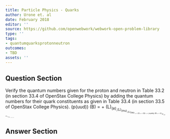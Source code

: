```yaml
---
title: Particle Physics - Quarks
author: Urone et. al
date: February 2018
editor: ''
source: https://github.com/openwebwork/webwork-open-problem-library
type: ''
tags:
- quantumquarksprotonneutron
outcomes:
- TBD
assets: ''
---
```


## Question Section 

Verify the quantum numbers given for the proton and neutron in Table 33.2 (in section 33.4 of OpenStax College Physics) by adding the quantum numbers for their quark constituents as given in Table 33.4 (in section 33.5 of OpenStax College Physics).
(p(uud))
(B) = +
(L)<sub>(e)<sub>,(L)<sub>(mu)<sub>,(L)<sub>(tau)<sub> = +
(S) = +
(Q) = +
(n(udd))
(B) = +
(L)<sub>(e)<sub>,(L)<sub>(mu)<sub>,(L)<sub>(tau)<sub> = +
(S) = +
(Q) = +


## Answer Section

